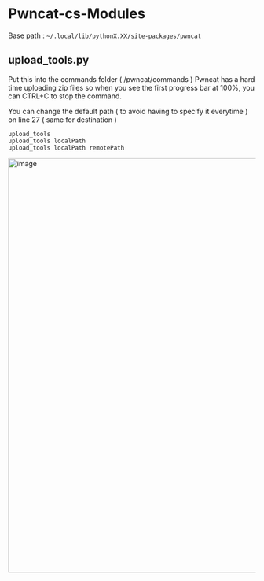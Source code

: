 # Pwncat-cs-Modules
Base path : `~/.local/lib/pythonX.XX/site-packages/pwncat`

## upload_tools.py
Put this into the commands folder ( /pwncat/commands )
Pwncat has a hard time uploading zip files so when you see the first progress bar at 100%, you can CTRL+C to stop the command.

You can change the default path ( to avoid having to specify it everytime ) on line 27 ( same for destination )

```
upload_tools 
upload_tools localPath
upload_tools localPath remotePath
```

<img width="1904" height="842" alt="image" src="https://github.com/user-attachments/assets/976fcdcb-3952-4e5a-b706-5616caa7224d" />
